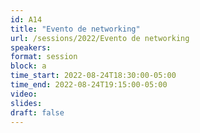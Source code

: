 ```yaml
---
id: A14
title: "Evento de networking"
url: /sessions/2022/Evento de networking
speakers:
format: session
block: a
time_start: 2022-08-24T18:30:00-05:00
time_end: 2022-08-24T19:15:00-05:00
video: 
slides:
draft: false
---
```

